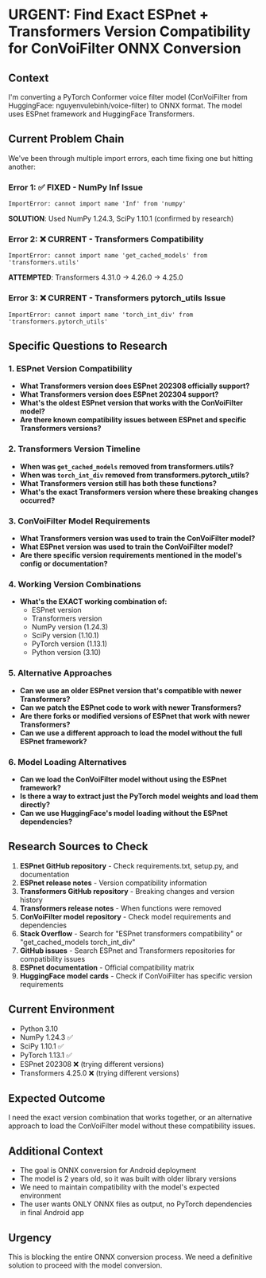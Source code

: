 # URGENT: Find Exact ESPnet + Transformers Version Compatibility for ConVoiFilter ONNX Conversion

## Context
I'm converting a PyTorch Conformer voice filter model (ConVoiFilter from HuggingFace: nguyenvulebinh/voice-filter) to ONNX format. The model uses ESPnet framework and HuggingFace Transformers.

## Current Problem Chain
We've been through multiple import errors, each time fixing one but hitting another:

### Error 1: ✅ FIXED - NumPy Inf Issue
```
ImportError: cannot import name 'Inf' from 'numpy'
```
**SOLUTION**: Used NumPy 1.24.3, SciPy 1.10.1 (confirmed by research)

### Error 2: ❌ CURRENT - Transformers Compatibility
```
ImportError: cannot import name 'get_cached_models' from 'transformers.utils'
```
**ATTEMPTED**: Transformers 4.31.0 → 4.26.0 → 4.25.0

### Error 3: ❌ CURRENT - Transformers pytorch_utils Issue
```
ImportError: cannot import name 'torch_int_div' from 'transformers.pytorch_utils'
```

## Specific Questions to Research

### 1. ESPnet Version Compatibility
- **What Transformers version does ESPnet 202308 officially support?**
- **What Transformers version does ESPnet 202304 support?**
- **What's the oldest ESPnet version that works with the ConVoiFilter model?**
- **Are there known compatibility issues between ESPnet and specific Transformers versions?**

### 2. Transformers Version Timeline
- **When was `get_cached_models` removed from transformers.utils?**
- **When was `torch_int_div` removed from transformers.pytorch_utils?**
- **What Transformers version still has both these functions?**
- **What's the exact Transformers version where these breaking changes occurred?**

### 3. ConVoiFilter Model Requirements
- **What Transformers version was used to train the ConVoiFilter model?**
- **What ESPnet version was used to train the ConVoiFilter model?**
- **Are there specific version requirements mentioned in the model's config or documentation?**

### 4. Working Version Combinations
- **What's the EXACT working combination of:**
  - ESPnet version
  - Transformers version
  - NumPy version (1.24.3)
  - SciPy version (1.10.1)
  - PyTorch version (1.13.1)
  - Python version (3.10)

### 5. Alternative Approaches
- **Can we use an older ESPnet version that's compatible with newer Transformers?**
- **Can we patch the ESPnet code to work with newer Transformers?**
- **Are there forks or modified versions of ESPnet that work with newer Transformers?**
- **Can we use a different approach to load the model without the full ESPnet framework?**

### 6. Model Loading Alternatives
- **Can we load the ConVoiFilter model without using the ESPnet framework?**
- **Is there a way to extract just the PyTorch model weights and load them directly?**
- **Can we use HuggingFace's model loading without the ESPnet dependencies?**

## Research Sources to Check
1. **ESPnet GitHub repository** - Check requirements.txt, setup.py, and documentation
2. **ESPnet release notes** - Version compatibility information
3. **Transformers GitHub repository** - Breaking changes and version history
4. **Transformers release notes** - When functions were removed
5. **ConVoiFilter model repository** - Check model requirements and dependencies
6. **Stack Overflow** - Search for "ESPnet transformers compatibility" or "get_cached_models torch_int_div"
7. **GitHub issues** - Search ESPnet and Transformers repositories for compatibility issues
8. **ESPnet documentation** - Official compatibility matrix
9. **HuggingFace model cards** - Check if ConVoiFilter has specific version requirements

## Current Environment
- Python 3.10
- NumPy 1.24.3 ✅
- SciPy 1.10.1 ✅
- PyTorch 1.13.1 ✅
- ESPnet 202308 ❌ (trying different versions)
- Transformers 4.25.0 ❌ (trying different versions)

## Expected Outcome
I need the exact version combination that works together, or an alternative approach to load the ConVoiFilter model without these compatibility issues.

## Additional Context
- The goal is ONNX conversion for Android deployment
- The model is 2 years old, so it was built with older library versions
- We need to maintain compatibility with the model's expected environment
- The user wants ONLY ONNX files as output, no PyTorch dependencies in final Android app

## Urgency
This is blocking the entire ONNX conversion process. We need a definitive solution to proceed with the model conversion. 